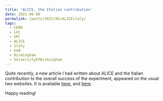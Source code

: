 ```yaml
---
title: 'ALICE, the Italian contribution'
date: 2021-06-08
permalink: /posts/2021/06/ALICEitaly/
tags:
  - CERN
  - LHC
  - UPC
  - ALICE
  - Italy
  - UoB
  - Birmingham
  - UniversityOfBirmingham
---
```


Quite recently, a new article I had written about ALICE and the Italian contribution to the overall success of the experiment, appeared on the usual two websites.
It is available [here](http://www.quotidianoapuano.net/la-rubrica-del-fisico-apuano-simone-ragoni-alice-piu-bel-microscopio-big-bang/),
and [here](https://www.ilsitodimassacarrara.it//content/656-alice-il-più-bel-microscopio-il-big-bang).

Happy reading!
